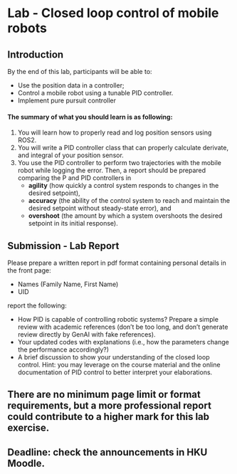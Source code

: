 # Lab - Closed loop control of mobile robots

## Introduction 

By the end of this lab, participants will be able to:
- Use the position data in a controller;
- Control a mobile robot using a tunable PID controller.
- Implement pure pursuit controller


#### The summary of what you should learn is as following:

1. You will learn how to properly read and log position sensors using ROS2.
2. You will write a PID controller class that can properly calculate derivate, and integral of your position sensor.
3. You use the PID controller to perform two trajectories with the mobile robot while logging the error. Then, a report should be prepared comparing the P and PID controllers in 
    * **agility** (how quickly a control system responds to changes in the desired setpoint), 
    * **accuracy** (the ability of the control system to reach and maintain the desired setpoint without steady-state error), and
    * **overshoot** (the amount by which a system overshoots the desired setpoint in its initial response).

## Submission - Lab Report
Please prepare a written report in pdf format containing personal details in the front page:
- Names (Family Name, First Name)
- UID

report the following:
- How PID is capable of controlling robotic systems? Prepare a simple review with academic references (don’t be too long, and don’t generate review directly by GenAI with fake references).
- Your updated codes with explanations (i.e., how the parameters change the performance accordingly?)
- A brief discussion to show your understanding of the closed loop control. Hint: you may leverage on the course material and the online documentation of PID control to better interpret your elaborations.
## There are no minimum page limit or format requirements, but a more professional report could contribute to a higher mark for this lab exercise.
## Deadline: check the announcements in HKU Moodle.





